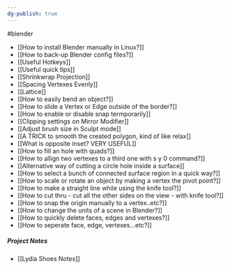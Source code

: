 ```yaml
---
dg-publish: true
---
```

#blender
- [[How to install Blender manually in Linux?]]
- [[How to back-up Blender config files?]]
- [[Useful Hotkeys]]
- [[Useful quick tips]]
- [[Shrinkwrap Projection]]
- [[Spacing Vertexes Evenly]]
- [[Lattice]]
- [[How to easily bend an object?]]
- [[How to slide a Vertex or Edge outside of the border?]]
- [[How to enable or disable snap termporarily]]
- [[Clipping settings on Mirror Modifier]]
- [[Adjust brush size in Sculpt mode]]
- [[A TRICK to smooth the created polygon, kind of like relax]]
- [[What is opposite inset? VERY USEFUL]]
- [[How to fill an hole with quads?]]
- [[How to allign two vertexes to a third one with s y 0 command?]]
- [[Alternative way of cutting a circle hole inside a surface]]
- [[How to select a bunch of connected surface region in a quick way?]]
- [[How to scale or rotate an object by making a vertex the pivot point?]]
- [[How to make a straight line while using the knife tool?]]
- [[How to cut thru - cut all the other sides on the view - with knife tool?]]
- [[How to snap the origin manually to a vertex..etc?]]
- [[How to change the units of a scene in Blender?]]
- [[How to quickly delete faces, edges and vertexes?]]
- [[How to seperate face, edge, vertexes...etc?]]

##### Project Notes
- [[Lydia Shoes Notes]]